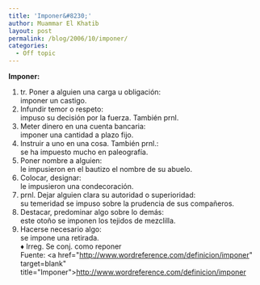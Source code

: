 ```yaml
---
title: 'Imponer&#8230;'
author: Muammar El Khatib
layout: post
permalink: /blog/2006/10/imponer/
categories:
  - Off topic
---
```

**Imponer:**  
1. tr. Poner a alguien una carga u obligación:  
imponer un castigo.  
2. Infundir temor o respeto:  
impuso su decisión por la fuerza. También prnl.  
3. Meter dinero en una cuenta bancaria:  
imponer una cantidad a plazo fijo.  
4. Instruir a uno en una cosa. También prnl.:  
se ha impuesto mucho en paleografía.  
5. Poner nombre a alguien:  
le impusieron en el bautizo el nombre de su abuelo.  
6. Colocar, designar:  
le impusieron una condecoración.  
7. prnl. Dejar alguien clara su autoridad o superioridad:  
su temeridad se impuso sobre la prudencia de sus compañeros.  
8. Destacar, predominar algo sobre lo demás:  
este otoño se imponen los tejidos de mezclilla.  
9. Hacerse necesario algo:  
se impone una retirada.  
♦ Irreg. Se conj. como reponer  
Fuente: <a href="http://www.wordreference.com/definicion/imponer" target=blank" title="Imponer">http://www.wordreference.com/definicion/imponer</a>